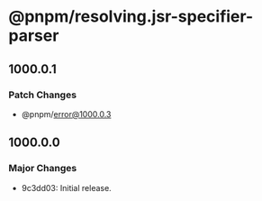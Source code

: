 # @pnpm/resolving.jsr-specifier-parser

## 1000.0.1

### Patch Changes

- @pnpm/error@1000.0.3

## 1000.0.0

### Major Changes

- 9c3dd03: Initial release.
